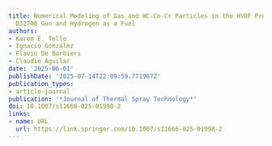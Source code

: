 ```yaml
---
title: Numerical Modeling of Gas and WC-Co-Cr Particles in the HVOF Process Using
  DJ2700 Gun and Hydrogen as a Fuel
authors:
- Karem E. Tello
- Ignacio González
- Flavio De Barbieri
- Claudio Aguilar
date: '2025-06-01'
publishDate: '2025-07-14T22:09:59.771967Z'
publication_types:
- article-journal
publication: '*Journal of Thermal Spray Technology*'
doi: 10.1007/s11666-025-01998-2
links:
- name: URL
  url: https://link.springer.com/10.1007/s11666-025-01998-2
---
```


